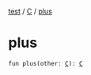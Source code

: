 [test](../index.md) / [C](index.md) / [plus](./plus.md)

# plus

`fun plus(other: `[`C`](index.md)`): `[`C`](index.md)